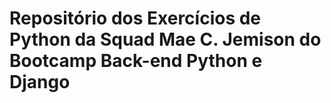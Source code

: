 # Repositório dos Exercícios de Python da Squad Mae C. Jemison do Bootcamp Back-end Python e Django
